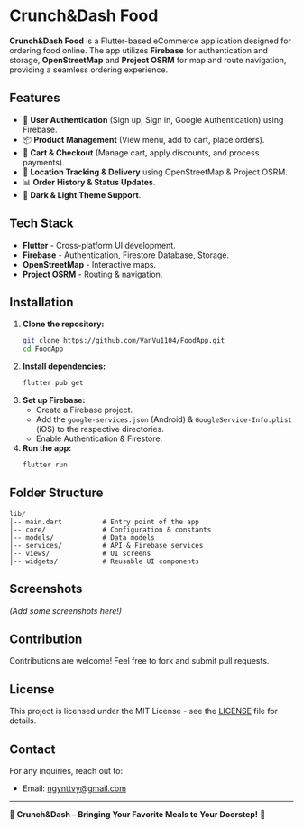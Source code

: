 # Crunch&Dash Food

**Crunch&Dash Food** is a Flutter-based eCommerce application designed for ordering food online. The app utilizes **Firebase** for authentication and storage, **OpenStreetMap** and **Project OSRM** for map and route navigation, providing a seamless ordering experience.

## Features

- 🔐 **User Authentication** (Sign up, Sign in, Google Authentication) using Firebase.
- 📦 **Product Management** (View menu, add to cart, place orders).
- 🛒 **Cart & Checkout** (Manage cart, apply discounts, and process payments).
- 📍 **Location Tracking & Delivery** using OpenStreetMap & Project OSRM.
- 📊 **Order History & Status Updates**.
- 🌙 **Dark & Light Theme Support**.

## Tech Stack

- **Flutter** - Cross-platform UI development.
- **Firebase** - Authentication, Firestore Database, Storage.
- **OpenStreetMap** - Interactive maps.
- **Project OSRM** - Routing & navigation.

## Installation

1. **Clone the repository:**
   ```sh
   git clone https://github.com/VanVu1104/FoodApp.git
   cd FoodApp
   ```
2. **Install dependencies:**
   ```sh
   flutter pub get
   ```
3. **Set up Firebase:**
   - Create a Firebase project.
   - Add the `google-services.json` (Android) & `GoogleService-Info.plist` (iOS) to the respective directories.
   - Enable Authentication & Firestore.
4. **Run the app:**
   ```sh
   flutter run
   ```

## Folder Structure

```
lib/
│-- main.dart          # Entry point of the app
│-- core/              # Configuration & constants
│-- models/            # Data models
│-- services/          # API & Firebase services
│-- views/             # UI screens
│-- widgets/           # Reusable UI components
```

## Screenshots

*(Add some screenshots here!)*

## Contribution

Contributions are welcome! Feel free to fork and submit pull requests.

## License

This project is licensed under the MIT License - see the [LICENSE](LICENSE) file for details.

## Contact

For any inquiries, reach out to:
- Email: ngynttvy@gmail.com
---
🚀 **Crunch&Dash – Bringing Your Favorite Meals to Your Doorstep!** 🍗

